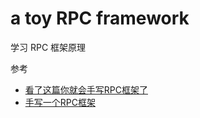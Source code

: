 # a toy RPC framework

学习 RPC 框架原理

参考

+ [看了这篇你就会手写RPC框架了](https://www.cnblogs.com/itoak/p/13370031.html)
+ [手写一个RPC框架](https://www.cnblogs.com/2YSP/p/13545217.html)
